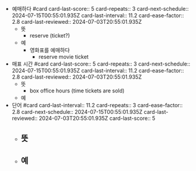 - 예매하다 #card
  card-last-score:: 5
  card-repeats:: 3
  card-next-schedule:: 2024-07-15T00:55:01.935Z
  card-last-interval:: 11.2
  card-ease-factor:: 2.8
  card-last-reviewed:: 2024-07-03T20:55:01.935Z
	- 뜻
		- reserve (ticket?)
	- 예
		- 영화표를 예매하다
			- reserve movie ticket
- 매표 시간 #card
  card-last-score:: 5
  card-repeats:: 3
  card-next-schedule:: 2024-07-15T00:55:01.935Z
  card-last-interval:: 11.2
  card-ease-factor:: 2.8
  card-last-reviewed:: 2024-07-03T20:55:01.935Z
	- 뜻
		- box office hours (time tickets are sold)
	- 예
- 단어 #card 
  card-last-interval:: 11.2
  card-repeats:: 3
  card-ease-factor:: 2.8
  card-next-schedule:: 2024-07-15T00:55:01.935Z
  card-last-reviewed:: 2024-07-03T20:55:01.935Z
  card-last-score:: 5
	- 뜻
		-
	- 예
		-